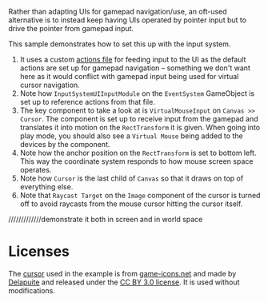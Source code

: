 Rather than adapting UIs for gamepad navigation/use, an oft-used alternative is to instead keep having UIs operated by pointer input but to drive the pointer from gamepad input.

This sample demonstrates how to set this up with the input system.

1) It uses a custom [actions file](./GamepadMouseCursorUIActions.inputactions) for feeding input to the UI as the default actions are set up for gamepad navigation &ndash; something we don't want here as it would conflict with gamepad input being used for virtual cursor navigation.
2) Note how `InputSystemUIInputModule` on the `EventSystem` GameObject is set up to reference actions from that file.
3) The key component to take a look at is `VirtualMouseInput` on `Canvas >> Cursor`. The component is set up to receive input from the gamepad and translates it into motion on the `RectTransform` it is given. When going into play mode, you should also see a `Virtual Mouse` being added to the devices by the component.
4) Note how the anchor position on the `RectTransform` is set to bottom left. This way the coordinate system responds to how mouse screen space operates.
5) Note how `Cursor` is the last child of `Canvas` so that it draws on top of everything else.
6) Note that `Raycast Target` on the `Image` component of the cursor is turned off to avoid raycasts from the mouse cursor hitting the cursor itself.

/////////////demonstrate it both in screen and in world space

# Licenses

The [cursor](./crosshair.png) used in the example is from [game-icons.net](https://game-icons.net/1x1/delapouite/crosshair.html) and made by [Delapuite](https://delapouite.com/) and released under the [CC BY 3.0 license](https://creativecommons.org/licenses/by/3.0/). It is used without modifications.
